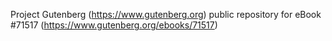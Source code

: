 Project Gutenberg (https://www.gutenberg.org) public repository
for eBook #71517 (https://www.gutenberg.org/ebooks/71517)
